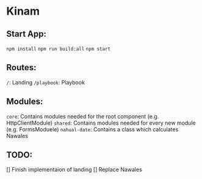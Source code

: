 # Kinam

## Start App:
`npm install`
`npm run build:all`
`npm start`

## Routes:
`/`:            Landing
`/playbook`:    Playbook

## Modules:
`core`:         Contains modules needed for the root component (e.g. HttpClientModule)
`shared`:       Contains modules needed for every new module (e.g. FormsModuele)
`nahual-date`:  Contains a class which calculates Nawales

## TODO:
[] Finish implementaion of landing
[] Replace Nawales